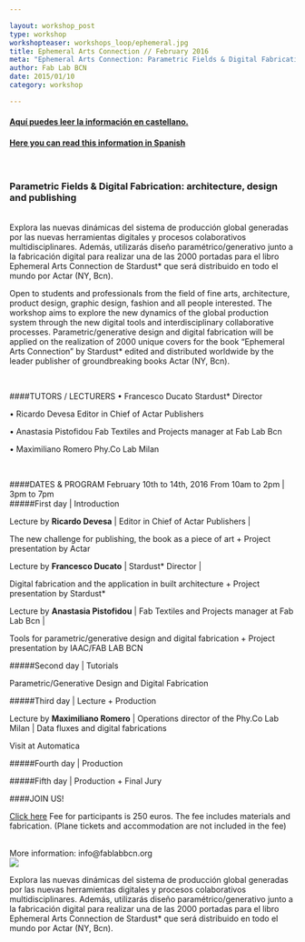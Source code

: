 ```yaml
---

layout: workshop_post
type: workshop
workshopteaser: workshops_loop/ephemeral.jpg
title: Ephemeral Arts Connection // February 2016
meta: "Ephemeral Arts Connection: Parametric Fields & Digital Fabrication: architecture, design and publishing. Fab Lab Barcelona"
author: Fab Lab BCN
date: 2015/01/10
category: workshop

---
```

<h4><a href="#spanish"> Aquí puedes leer la información en castellano. </a></h4>
<h4><a href="#spanish"> Here you can read this information in Spanish </a></h4>

<br>


<h3>Parametric Fields & Digital Fabrication: architecture, design and publishing</h3>

<br>
Explora las nuevas dinámicas del sistema de producción global generadas por las nuevas herramientas digitales y procesos colaborativos multidisciplinares. Además, utilizarás diseño paramétrico/generativo junto a la fabricación digital para realizar una de las 2000 portadas para el libro Ephemeral Arts Connection de Stardust* que será distribuido en todo el mundo por Actar (NY, Bcn).


Open to students and professionals from the field of fine arts, architecture, product design, graphic design, fashion and all people interested. The workshop aims to explore the new dynamics of the global production system through the new digital tools and interdisciplinary collaborative processes. Parametric/generative design and digital fabrication will be applied on the realization of 2000 unique covers for the book “Ephemeral Arts Connection” by Stardust* edited and distributed worldwide by the leader publisher of groundbreaking books Actar (NY, Bcn).

<br>

####TUTORS / LECTURERS
• Francesco Ducato Stardust* Director 

• Ricardo Devesa Editor in Chief of Actar Publishers 

• Anastasia Pistofidou Fab Textiles and Projects manager at Fab Lab Bcn 

• Maximiliano Romero Phy.Co Lab Milan

<br>

####DATES & PROGRAM
February 10th to 14th, 2016
From 10am to 2pm | 3pm to 7pm
<br>
#####First day | Introduction

Lecture by **Ricardo Devesa** | Editor in Chief of Actar Publishers | 

The new challenge for publishing, the book as a piece of art + Project presentation by Actar

Lecture by **Francesco Ducato** | Stardust* Director | 

Digital fabrication and the application in built architecture + Project presentation by Stardust*

Lecture by **Anastasia Pistofidou** | Fab Textiles and Projects manager at Fab Lab Bcn | 

Tools for parametric/generative design and digital fabrication + Project presentation by IAAC/FAB LAB BCN   

#####Second day | Tutorials 

Parametric/Generative Design and Digital Fabrication 

#####Third day | Lecture + Production

Lecture by **Maximiliano Romero** | Operations director of the Phy.Co Lab Milan | 
Data fluxes and digital fabrications 

Visit at Automatica

#####Fourth day | Production

#####Fifth day | Production + Final Jury


####JOIN US!

<a target="_blank" href="http://fablab.fikket.com/event/taller-de-ephemeral-arts-connection"><u>Click here</u></a> 
Fee for participants is 250 euros. The fee includes materials and fabrication. 
(Plane tickets and accommodation are not included in the fee)

<br>
More information: info@fablabbcn.org
<br>

<img src="{{site.baseurl}}{{ site.url }}/img/workshops/workshops_loop/ephemeral.jpg">

<br>



Explora las nuevas dinámicas del sistema de producción global generadas por las nuevas herramientas digitales y procesos colaborativos multidisciplinares. Además, utilizarás diseño paramétrico/generativo junto a la fabricación digital para realizar una de las 2000 portadas para el libro Ephemeral Arts Connection de Stardust* que será distribuido en todo el mundo por Actar (NY, Bcn).

